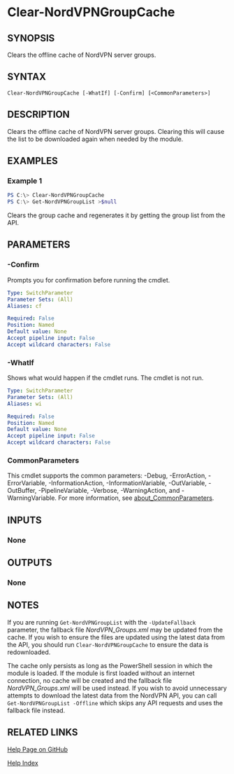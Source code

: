 ﻿---
external help file: NordVPN-Servers-help.xml
Module Name: NordVPN-Servers
online version:
schema: 2.0.0
---

# Clear-NordVPNGroupCache

## SYNOPSIS
Clears the offline cache of NordVPN server groups.

## SYNTAX

```
Clear-NordVPNGroupCache [-WhatIf] [-Confirm] [<CommonParameters>]
```

## DESCRIPTION
Clears the offline cache of NordVPN server groups.
Clearing this will cause the list to be downloaded again when
needed by the module.

## EXAMPLES

### Example 1
```powershell
PS C:\> Clear-NordVPNGroupCache
PS C:\> Get-NordVPNGroupList >$null
```

Clears the group cache and regenerates it by getting the
group list from the API.

## PARAMETERS

### -Confirm
Prompts you for confirmation before running the cmdlet.

```yaml
Type: SwitchParameter
Parameter Sets: (All)
Aliases: cf

Required: False
Position: Named
Default value: None
Accept pipeline input: False
Accept wildcard characters: False
```

### -WhatIf
Shows what would happen if the cmdlet runs. The cmdlet is not run.

```yaml
Type: SwitchParameter
Parameter Sets: (All)
Aliases: wi

Required: False
Position: Named
Default value: None
Accept pipeline input: False
Accept wildcard characters: False
```

### CommonParameters
This cmdlet supports the common parameters: -Debug, -ErrorAction, -ErrorVariable, -InformationAction, -InformationVariable, -OutVariable, -OutBuffer, -PipelineVariable, -Verbose, -WarningAction, and -WarningVariable. For more information, see [about_CommonParameters](http://go.microsoft.com/fwlink/?LinkID=113216).

## INPUTS

### None

## OUTPUTS

### None

## NOTES
If you are running `Get-NordVPNGroupList` with the `-UpdateFallback`
parameter, the fallback file *NordVPN_Groups.xml* may be updated from the
cache. If you wish to ensure the files are updated using the latest data from
the API, you should run `Clear-NordVPNGroupCache` to ensure the data is
redownloaded.

The cache only persists as long as the PowerShell session in which the module
is loaded. If the module is first loaded without an internet connection, no
cache will be created and the fallback file *NordVPN_Groups.xml* will be
used instead. If you wish to avoid unnecessary attempts to download the latest
data from the NordVPN API, you can call `Get-NordVPNGroupList -Offline`
which skips any API requests and uses the fallback file instead.

## RELATED LINKS

[Help Page on GitHub](https://github.com/TheFreeman193/NordVPN-Servers/blob/master/docs/Clear-NordVPNGroupCache.md)

[Help Index](./INDEX.md)
